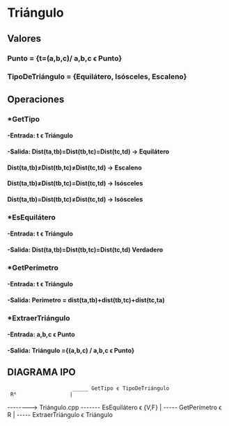 # Triángulo

## Valores
### Punto = {t=(a,b,c)/ a,b,c ϵ Punto}

### TipoDeTriángulo = {Equilátero, Isósceles, Escaleno}

## Operaciones
### *GetTipo
#### -Entrada: t ϵ Triángulo
#### -Salida: Dist(ta,tb)=Dist(tb,tc)=Dist(tc,td) -> Equilátero
####          Dist(ta,tb)≠Dist(tb,tc)≠Dist(tc,td) -> Escaleno
#### 		      Dist(ta,tb)≠Dist(tb,tc)=Dist(tc,td) -> Isósceles
####          Dist(ta,tb)=Dist(tb,tc)≠Dist(tc,td) -> Isósceles
 
### *EsEquilátero
#### -Entrada: t ϵ Triángulo
#### -Salida: Dist(ta,tb)=Dist(tb,tc)=Dist(tc,td) Verdadero

### *GetPerímetro
#### -Entrada: t ϵ Triángulo
#### -Salida: Perimetro = dist(ta,tb)+dist(tb,tc)+dist(tc,ta) 

### *ExtraerTriángulo
#### -Entrada: a,b,c ϵ Punto
#### -Salida: Triángulo ={(a,b,c) / a,b,c ϵ Punto}

## DIAGRAMA IPO

					     _____ GetTipo ϵ TipoDeTriángulo
     R⁶                 |
--------> Triángulo.cpp  ------- EsEquilátero ϵ {V,F}
					    |
					     ----- GetPerímetro ϵ R
					    |
                         ----- ExtraerTriángulo ϵ Triángulo 
					   
